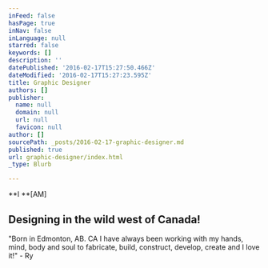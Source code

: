 ```yaml
---
inFeed: false
hasPage: true
inNav: false
inLanguage: null
starred: false
keywords: []
description: ''
datePublished: '2016-02-17T15:27:50.466Z'
dateModified: '2016-02-17T15:27:23.595Z'
title: Graphic Designer
authors: []
publisher:
  name: null
  domain: null
  url: null
  favicon: null
author: []
sourcePath: _posts/2016-02-17-graphic-designer.md
published: true
url: graphic-designer/index.html
_type: Blurb

---
```

**I **\[AM\]

## Designing in the wild west of Canada!

"Born in Edmonton, AB. CA I have
always been working with my hands, mind, body and soul to fabricate, 
build, construct, develop, create and I love it!" - Ry